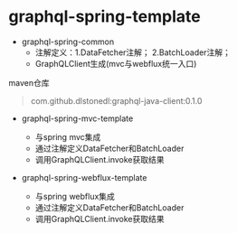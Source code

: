 # graphql-spring-template

- graphql-spring-common
  - 注解定义：1.DataFetcher注解； 2.BatchLoader注解；
  - GraphQLClient生成(mvc与webflux统一入口)
  
maven仓库
> com.github.dlstonedl:graphql-java-client:0.1.0

- graphql-spring-mvc-template
  - 与spring mvc集成
  - 通过注解定义DataFetcher和BatchLoader
  - 调用GraphQLClient.invoke获取结果

- graphql-spring-webflux-template
  - 与spring webflux集成
  - 通过注解定义DataFetcher和BatchLoader
  - 调用GraphQLClient.invoke获取结果
